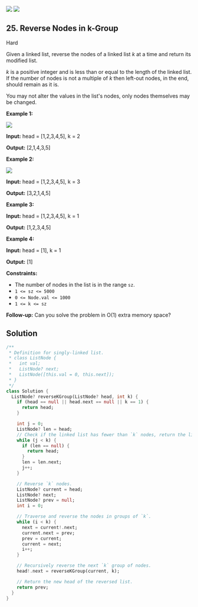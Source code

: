 [![](https://img.shields.io/github/stars/javadev/LeetCode-in-All?label=Stars&style=flat-square)](https://github.com/javadev/LeetCode-in-All)
[![](https://img.shields.io/github/forks/javadev/LeetCode-in-All?label=Fork%20me%20on%20GitHub%20&style=flat-square)](https://github.com/javadev/LeetCode-in-All/fork)

## 25\. Reverse Nodes in k-Group

Hard

Given a linked list, reverse the nodes of a linked list _k_ at a time and return its modified list.

_k_ is a positive integer and is less than or equal to the length of the linked list. If the number of nodes is not a multiple of _k_ then left-out nodes, in the end, should remain as it is.

You may not alter the values in the list's nodes, only nodes themselves may be changed.

**Example 1:**

![](https://assets.leetcode.com/uploads/2020/10/03/reverse_ex1.jpg)

**Input:** head = [1,2,3,4,5], k = 2

**Output:** [2,1,4,3,5]

**Example 2:**

![](https://assets.leetcode.com/uploads/2020/10/03/reverse_ex2.jpg)

**Input:** head = [1,2,3,4,5], k = 3

**Output:** [3,2,1,4,5]

**Example 3:**

**Input:** head = [1,2,3,4,5], k = 1

**Output:** [1,2,3,4,5]

**Example 4:**

**Input:** head = [1], k = 1

**Output:** [1]

**Constraints:**

*   The number of nodes in the list is in the range `sz`.
*   `1 <= sz <= 5000`
*   `0 <= Node.val <= 1000`
*   `1 <= k <= sz`

**Follow-up:** Can you solve the problem in O(1) extra memory space?

## Solution

```dart
/**
 * Definition for singly-linked list.
 * class ListNode {
 *   int val;
 *   ListNode? next;
 *   ListNode([this.val = 0, this.next]);
 * }
 */
class Solution {
  ListNode? reverseKGroup(ListNode? head, int k) {
    if (head == null || head.next == null || k == 1) {
      return head;
    }

    int j = 0;
    ListNode? len = head;
    // Check if the linked list has fewer than `k` nodes, return the list as is.
    while (j < k) {
      if (len == null) {
        return head;
      }
      len = len.next;
      j++;
    }

    // Reverse `k` nodes.
    ListNode? current = head;
    ListNode? next;
    ListNode? prev = null;
    int i = 0;

    // Traverse and reverse the nodes in groups of `k`.
    while (i < k) {
      next = current!.next;
      current.next = prev;
      prev = current;
      current = next;
      i++;
    }

    // Recursively reverse the next `k` group of nodes.
    head!.next = reverseKGroup(current, k);

    // Return the new head of the reversed list.
    return prev;
  }
}
```